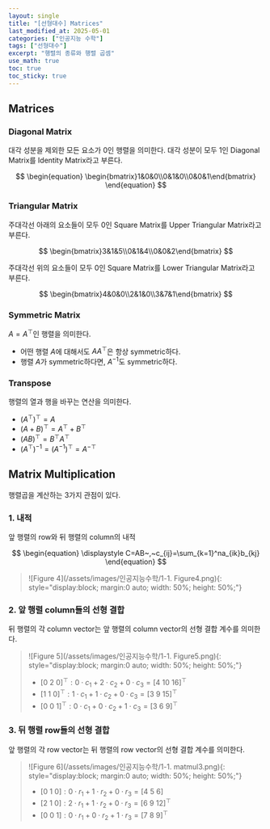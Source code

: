 ```yaml
---
layout: single
title: "[선형대수] Matrices"
last_modified_at: 2025-05-01
categories: ["인공지능 수학"]
tags: ["선형대수"]
excerpt: "행렬의 종류와 행렬 곱셈"
use_math: true
toc: true
toc_sticky: true
---
```


## Matrices
### Diagonal Matrix
대각 성분을 제외한 모든 요소가 0인 행렬을 의미한다.
대각 성분이 모두 1인 Diagonal Matrix를 Identity Matrix라고 부른다.

$$
\begin{equation}
\begin{bmatrix}1&0&0\\0&1&0\\0&0&1\end{bmatrix}
\end{equation}
$$

### Triangular Matrix
주대각선 아래의 요소들이 모두 0인 Square Matrix를 Upper Triangular Matrix라고 부른다.

$$
\begin{bmatrix}3&1&5\\0&1&4\\0&0&2\end{bmatrix}
$$

주대각선 위의 요소들이 모두 0인 Square Matrix를 Lower Triangular Matrix라고 부른다.

$$
\begin{bmatrix}4&0&0\\2&1&0\\3&7&1\end{bmatrix}
$$

### Symmetric Matrix
$A=A^\top$인 행렬을 의미한다.
- 어떤 행렬 $A$에 대해서도 $AA^\top$은 항상 symmetric하다.
- 행렬 $A$가 symmetric하다면, $A^{-1}$도 symmetric하다.

### Transpose
행렬의 열과 행을 바꾸는 연산을 의미한다.

- $(A^\top)^\top=A$
- $(A+B)^\top=A^\top+B^\top$
- $(AB)^\top=B^\top A^\top$
- $(A^\top)^{-1}=(A^{-1})^\top=A^{-\top}$

## Matrix Multiplication

행렬곱을 계산하는 3가지 관점이 있다.

### 1. 내적
앞 행렬의 row와 뒤 행렬의 column의 내적

$$
\begin{equation}
\displaystyle C=AB~,~c_{ij}=\sum_{k=1}^na_{ik}b_{kj}
\end{equation}
$$

> ![Figure 4](/assets/images/인공지능수학/1-1. Figure4.png){: style="display:block; margin:0 auto; width: 50%; height: 50%;"}

### 2. 앞 행렬 column들의 선형 결합

뒤 행렬의 각 column vector는 앞 행렬의 column vector의 선형 결합 계수를 의미한다.

> ![Figure 5](/assets/images/인공지능수학/1-1. Figure5.png){: style="display:block; margin:0 auto; width: 50%; height: 50%;"}
> 
> - $[0~2~0]^\top: 0\cdot c_1+2\cdot c_2+0\cdot c_3=[4~10~16]^\top$
> - $[1~1~0]^\top: 1\cdot c_1+1\cdot c_2+0\cdot c_3=[3~9~15]^\top$
> - $[0~0~1]^\top: 0\cdot c_1+0\cdot c_2+1\cdot c_3=[3~6~9]^\top$

### 3. 뒤 행렬 row들의 선형 결합

앞 행렬의 각 row vector는 뒤 행렬의 row vector의 선형 결합 계수를 의미한다.

> ![Figure 6](/assets/images/인공지능수학/1-1. matmul3.png){: style="display:block; margin:0 auto; width: 50%; height: 50%;"}
>
> - $[0~1~0]: 0\cdot r_1+1\cdot r_2+0\cdot r_3=[4~5~6]$
> - $[2~1~0]: 2\cdot r_1+1\cdot r_2+0\cdot r_3=[6~9~12]^\top$
> - $[0~0~1]: 0\cdot r_1+0\cdot r_2+1\cdot r_3=[7~8~9]^\top$

